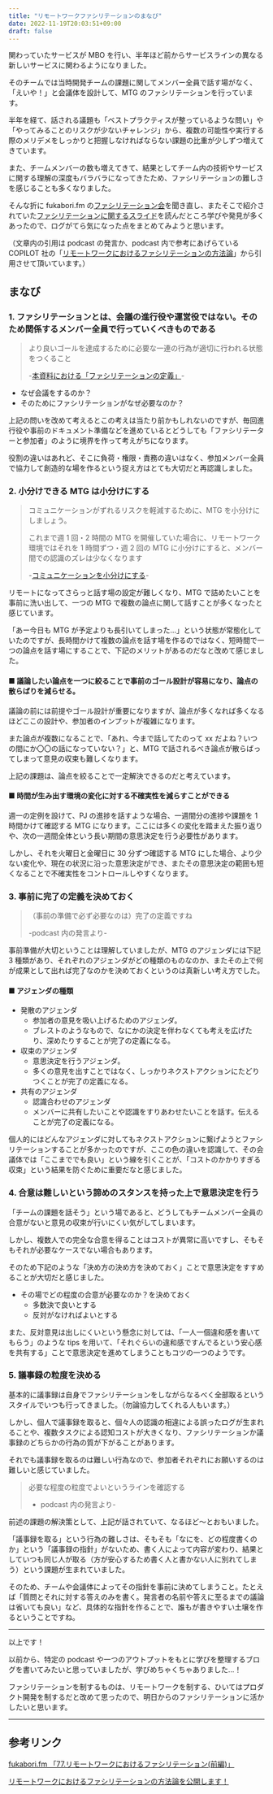 ```yaml
---
title: "リモートワークファシリテーションのまなび"
date: 2022-11-19T20:03:51+09:00
draft: false
---
```


関わっていたサービスが MBO を行い、半年ほど前からサービスラインの異なる新しいサービスに関わるようになりました。

そのチームでは当時開発チームの課題に関してメンバー全員で話す場がなく、「えいや！」と会議体を設計して、MTG のファシリテーションを行っています。

半年を経て、話される議題も「ベストプラクティスが整っているような問い」や「やってみることのリスクが少ないチャレンジ」から、複数の可能性や実行する際のメリデメをしっかりと把握しなければならない課題の比重が少しずつ増えてきています。

また、チームメンバーの数も増えてきて、結果としてチーム内の技術やサービスに関する理解の深度もバラバラになってきたため、ファシリテーションの難しさを感じることも多くなりました。

そんな折に fukabori.fm の[ファシリテーション会](https://fukabori.fm/episode/77)を聞き直し、またそこで紹介されていた[ファシリテーションに関するスライド](https://blog.copilot.jp/entry/remote-facilitation)を読んだところ学びや発見が多くあったので、ログがてら気になった点をまとめてみようと思います。

（文章内の引用は podcast の発言か、podcast 内で参考にあげらている COPILOT 社の「[リモートワークにおけるファシリテーションの方法論](https://docs.google.com/presentation/d/1dQgbxB6_0kosazzgfk0Gmoa8c7dInfOy_NvZejfpneo/edit#slide=id.g814b63fdb8_0_12)」から引用させて頂いています。）

## まなび

### 1. ファシリテーションとは、会議の進行役や運営役ではない。そのため関係するメンバー全員で行っていくべきものである

> より良いゴールを達成するために必要な一連の行為が適切に行われる状態をつくること
>
> -[本資料における「ファシリテーションの定義」](https://docs.google.com/presentation/d/1dQgbxB6_0kosazzgfk0Gmoa8c7dInfOy_NvZejfpneo/edit#slide=id.g852dd5b07b_2_564)-

- なぜ会議をするのか？
- そのためにファシリテーションがなぜ必要なのか？

上記の問いを改めて考えるとこの考えは当たり前かもしれないのですが、毎回進行役や事前のドキュメント準備などを進めているとどうしても「ファシリテーターと参加者」のように境界を作って考えがちになります。

役割の違いはあれど、そこに負荷・権限・責務の違いはなく、参加メンバー全員で協力して創造的な場を作るという捉え方はとても大切だと再認識しました。

### 2. 小分けできる MTG は小分けにする

> コミュニケーションがずれるリスクを軽減するために、MTG を小分けにしましょう。
>
> これまで週 1 回・2 時間の MTG を開催していた場合に、リモートワーク環境ではそれを 1 時間ずつ・週 2 回の MTG に小分けにすると、メンバー間での認識のズレは少なくなります
>
> -[コミュニケーションを小分けにする](https://docs.google.com/presentation/d/1dQgbxB6_0kosazzgfk0Gmoa8c7dInfOy_NvZejfpneo/edit#slide=id.g838bc711eb_0_164)-

リモートになってさらっと話す場の設定が難しくなり、MTG で詰めたいことを事前に洗い出して、一つの MTG で複数の論点に関して話すことが多くなったと感じています。

「あー今日も MTG が予定よりも長引いてしまった…」という状態が常態化していたのですが、長時間かけて複数の論点を話す場を作るのではなく、短時間で一つの論点を話す場にすることで、下記のメリットがあるのだなと改めて感じました。

#### ■ 議論したい論点を一つに絞ることで事前のゴール設計が容易になり、論点の散らばりを減らせる。

議論の前には前提やゴール設計が重要になりますが、論点が多くなれば多くなるほどここの設計や、参加者のインプットが複雑になります。

また論点が複数になることで、「あれ、今まで話してたのって xx だよね？いつの間にか〇〇の話になっていない？」と、MTG で話されるべき論点が散らばってしまって意見の収束も難しくなります。

上記の課題は、論点を絞ることで一定解決できるのだと考えています。

#### ■ 時間が生み出す環境の変化に対する不確実性を減らすことができる

週一の定例を設けて、PJ の進捗を話すような場合、一週間分の進捗や課題を 1 時間かけて確認する MTG になります。ここには多くの変化を踏まえた振り返りや、次の一週間全体という長い期間の意思決定を行う必要性があります。

しかし、それを火曜日と金曜日に 30 分ずつ確認する MTG にした場合、より少ない変化や、現在の状況に沿った意思決定ができ、またその意思決定の範囲も短くなることで不確実性をコントロールしやすくなります。

### 3. 事前に完了の定義を決めておく

> （事前の準備で必ず必要なのは）完了の定義ですね
>
> -podcast 内の発言より-

事前準備が大切ということは理解していましたが、MTG のアジェンダには下記 3 種類があり、それぞれのアジェンダがどの種類のものなのか、またその上で何が成果として出れば完了なのかを決めておくというのは真新しい考え方でした。

#### ■ アジェンダの種類

- 発散のアジェンダ
  - 参加者の意見を吸い上げるためのアジェンダ。
  - ブレストのようなもので、なにかの決定を伴わなくても考えを広げたり、深めたりすることが完了の定義になる。
- 収束のアジェンダ
  - 意思決定を行うアジェンダ。
  - 多くの意見を出すことではなく、しっかりネクストアクションにたどりつくことが完了の定義になる。
- 共有のアジェンダ
  - 認識合わせのアジェンダ
  - メンバーに共有したいことや認識をすりあわせたいことを話す。伝えることが完了の定義になる。

個人的にはどんなアジェンダに対してもネクストアクションに繋げようとファシリテーションすることが多かったのですが、ここの色の違いを認識して、その会議体では「ここまででも良い」という線を引くことが、「コストのかかりすぎる収束」という結果を防ぐために重要だなと感じました。

### 4. 合意は難しいという諦めのスタンスを持った上で意思決定を行う

「チームの課題を話そう」という場であると、どうしてもチームメンバー全員の合意がないと意見の収束が行いにくい気がしてしまいます。

しかし、複数人での完全な合意を得ることはコストが異常に高いですし、そもそもそれが必要なケースでない場合もあります。

そのため下記のような「決め方の決め方を決めておく」ことで意思決定をすすめることが大切だと感じました。

- その場でどの程度の合意が必要なのか？を決めておく
  - 多数決で良いとする
  - 反対がなければよいとする

また、反対意見は出しにくいという懸念に対しては、「一人一個違和感を書いてもらう」のような tips を用いて、「それぐらいの違和感ですんでるという安心感を共有する」ことで意思決定を進めてしまうこともコツの一つのようです。

### 5. 議事録の粒度を決める

基本的に議事録は自身でファシリテーションをしながらなるべく全部取るというスタイルでいつも行ってきました。（勿論協力してくれる人もいます。）

しかし、個人で議事録を取ると、個々人の認識の相違による誤ったログが生まれることや、複数タスクによる認知コストが大きくなり、ファシリテーションか議事録のどちらかの行為の質が下がることがあります。

それでも議事録を取るのは難しい行為なので、参加者それぞれにお願いするのは難しいと感じていました。

> 必要な程度の粒度でよいというラインを確認する
>
> - podcast 内の発言より-

前述の課題の解決策として、上記が話されていて、なるほど〜とおもいました。

「議事録を取る」という行為の難しさは、そもそも「なにを、どの程度書くのか」という「議事録の指針」がないため、書く人によって内容が変わり、結果としていつも同じ人が取る（方が安心するため書く人と書かない人に別れてしまう）という課題が生まれていました。

そのため、チームや会議体によってその指針を事前に決めてしまうこと。たとえば「質問とそれに対する答えのみを書く。発言者の名前や答えに至るまでの議論は省いても良い」など、具体的な指針を作ることで、誰もが書きやすい土壌を作るということですね。

---

以上です！

以前から、特定の podcast や一つのアウトプットをもとに学びを整理するブログを書いてみたいと思っていましたが、学びめちゃくちゃありました…！

ファシリテーションを制するものは、リモートワークを制する、ひいてはプロダクト開発を制するだと改めて思ったので、明日からのファシリテーションに活かしたいと思います。

---

## 参考リンク

[fukabori.fm 「77.リモートワークにおけるファシリテーション(前編)」](https://open.spotify.com/episode/7kxQEuKXVTlWDO2A76L4yT?si=G4YIPsYwS3aK7sF5ssSonA)

[リモートワークにおけるファシリテーションの方法論を公開します！](https://blog.copilot.jp/entry/remote-facilitation)
